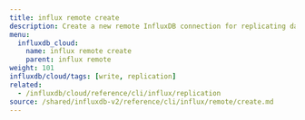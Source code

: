 ```yaml
---
title: influx remote create
description: Create a new remote InfluxDB connection for replicating data.
menu:
  influxdb_cloud:
    name: influx remote create
    parent: influx remote
weight: 101
influxdb/cloud/tags: [write, replication]
related:
  - /influxdb/cloud/reference/cli/influx/replication
source: /shared/influxdb-v2/reference/cli/influx/remote/create.md
---
```


<!-- The content of this file is at 
// SOURCE content/shared/influxdb-v2/reference/cli/influx/remote/create.md-->
